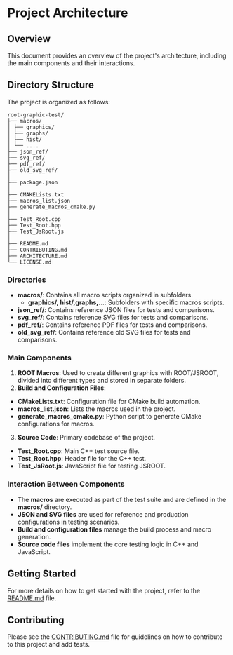 # Project Architecture

## Overview

This document provides an overview of the project's architecture, including the main components and their interactions.

## Directory Structure

The project is organized as follows:

```plaintext
root-graphic-test/
├── macros/
│ ├── graphics/
│ ├── graphs/
│ ├── hist/
│ └── ....
├── json_ref/
├── svg_ref/
├── pdf_ref/
├── old_svg_ref/
│
├── package.json
│
├── CMAKELists.txt
├── macros_list.json
├── generate_macros_cmake.py
│
├── Test_Root.cpp
├── Test_Root.hpp
├── Test_JsRoot.js
│
├── README.md
├── CONTRIBUTING.md
├── ARCHITECTURE.md
└── LICENSE.md
```
### Directories

- **macros/**: Contains all macro scripts organized in subfolders.
  - **graphics/, hist/,graphs,...**: Subfolders with specific macros scripts.
- **json_ref/**: Contains reference JSON files for tests and comparisons.
- **svg_ref/**: Contains reference SVG files for tests and comparisons.
- **pdf_ref/**: Contains reference PDF files for tests and comparisons.
- **old_svg_ref/**: Contains reference old SVG files for tests and comparisons.

### Main Components

1. **ROOT Macros**: Used to create different graphics with ROOT/JSROOT, divided into different types and stored in separate folders.
2. **Build and Configuration Files**:
  - **CMakeLists.txt**: Configuration file for CMake build automation.
  - **macros_list.json**: Lists the macros used in the project.
  - **generate_macros_cmake.py**: Python script to generate CMake configurations for macros.
3. **Source Code**:  Primary codebase of the project.
  - **Test_Root.cpp**: Main C++ test source file.
  - **Test_Root.hpp**: Header file for the C++ test.
  - **Test_JsRoot.js**: JavaScript file for testing JSROOT.

### Interaction Between Components

- The **macros** are executed as part of the test suite and are defined in the **macros/** directory.
- **JSON and SVG files** are used for reference and production configurations in testing scenarios.
- **Build and configuration files** manage the build process and macro generation.
- **Source code files** implement the core testing logic in C++ and JavaScript.

## Getting Started

For more details on how to get started with the project, refer to the [README.md](README.md) file.

## Contributing

Please see the [CONTRIBUTING.md](CONTRIBUTING.md) file for guidelines on how to contribute to this project and add tests.